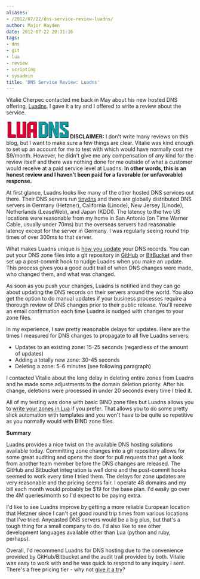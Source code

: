 ```yaml
---
aliases:
- /2012/07/22/dns-service-review-luadns/
author: Major Hayden
date: 2012-07-22 20:31:16
tags:
- dns
- git
- lua
- review
- scripting
- sysadmin
title: 'DNS Service Review: Luadns'
---
```


Vitalie Cherpec contacted me back in May about his new hosted DNS offering, [Luadns][1]. I gave it a try and I offered to write a review about the service.

[<img src="/wp-content/uploads/2012/07/luadns.png" alt="Luadns Logo" title="Luadns Logo" width="171" height="47" class="alignright size-full wp-image-3646" />][2]**DISCLAIMER:** I don't write many reviews on this blog, but I want to make sure a few things are clear. Vitalie was kind enough to set up an account for me to test with which would have normally cost me $9/month. However, he didn't give me any compensation of any kind for the review itself and there was nothing done for me outside of what a customer would receive at a paid service level at Luadns. **In other words, this is an honest review and I haven't been paid for a favorable (or unfavorable) response.**

At first glance, Luadns looks like many of the other hosted DNS services out there. Their DNS servers run [tinydns][3] and there are globally distributed DNS servers in Germany (Hetzner), California (Linode), New Jersey (Linode), Netherlands (LeaseWeb), and Japan (KDDI). The latency to the two US locations were reasonable from my home in San Antonio (on Time Warner Cable, usually under 70ms) but the overseas servers had reasonable latency except for the server in Germany. I was regularly seeing round trip times of over 300ms to that server.

What makes Luadns unique is [how you update][4] your DNS records. You can put your DNS zone files into a git repository in [GitHub][5] or [BitBucket][6] and then set up a post-commit hook to nudge Luadns when you make an update. This process gives you a good audit trail of when DNS changes were made, who changed them, and what was changed.

As soon as you push your changes, Luadns is notified and they can go about updating the DNS records on their servers around the world. You also get the option to do manual updates if your business processes require a thorough review of DNS changes prior to their public release. You'll receive an email confirmation each time Luadns is nudged with changes to your zone files.

In my experience, I saw pretty reasonable delays for updates. Here are the times I measured for DNS changes to propagate to all five Luadns servers:

  * Updates to an existing zone: 15-25 seconds (regardless of the amount of updates)
  * Adding a totally new zone: 30-45 seconds
  * Deleting a zone: 5-6 minutes (see following paragraph)

I contacted Vitalie about the long delay in deleting entire zones from Luadns and he made some adjustments to the domain deletion priority. After his change, deletions were processed in under 20 seconds every time I tried it.

All of my testing was done with basic BIND zone files but Luadns allows you to [write your zones in Lua][7] if you prefer. That allows you to do some pretty slick automation with templates and you won't have to be quite so repetitive as you normally would with BIND zone files.

**Summary**

Luadns provides a nice twist on the available DNS hosting solutions available today. Committing zone changes into a git repository allows for some great auditing and opens the door for pull requests that get a look from another team member before the DNS changes are released. The GitHub and Bitbucket integration is well done and the post-commit hooks seemed to work every time I tried them. The delays for zone updates are very reasonable and the pricing seems fair. I operate 48 domains and my bill each month would probably be $19 for the base plan. I'd easily go over the 4M queries/month so I'd expect to be paying extra.

I'd like to see Luadns improve by getting a more reliable European location that Hetzner since I can't get good round trip times from various locations that I've tried. Anycasted DNS servers would be a big plus, but that's a tough thing for a small company to do. I'd also like to see other development languages available other than Lua (python and ruby, perhaps).

Overall, I'd recommend Luadns for DNS hosting due to the convenience provided by GitHub/Bitbucket and the audit trail provided by both. Vitalie was easy to work with and he was quick to respond to any inquiry I sent. There's a free pricing tier - why not [give it a try][8]?

 [1]: http://www.luadns.com/
 [2]: /wp-content/uploads/2012/07/luadns.png
 [3]: http://en.wikipedia.org/wiki/Djbdns
 [4]: http://www.luadns.com/how.html
 [5]: http://github.com
 [6]: https://bitbucket.org/
 [7]: http://www.luadns.com/help.html#toc_9
 [8]: http://www.luadns.com/pricing.html